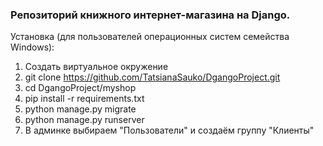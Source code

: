 ### Репозиторий книжного интернет-магазина на Django.

Установка (для пользователей операционных систем семейства Windows):

1. Создать виртуальное окружение 
2. git clone https://github.com/TatsianaSauko/DgangoProject.git
3. cd DgangoProject/myshop
4. pip install -r requirements.txt
5. python manage.py migrate
6. python manage.py runserver
7. В админке выбираем "Пользователи" и создаём группу "Клиенты"
